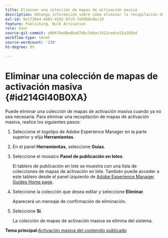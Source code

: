 ```yaml
---
title: Eliminar una colección de mapas de activación masiva
description: Obtenga información sobre cómo eliminar la recopilación de mapas de activación masiva en AEM Guides.
exl-id: 8e1f30e4-4b83-4282-97c9-7e6960c6ec19
feature: Publishing, Bulk Activation
role: User
source-git-commit: a00674a98e4ba87dbc5ddac3412cedca15a205bd
workflow-type: tm+mt
source-wordcount: '139'
ht-degree: 0%

---
```


# Eliminar una colección de mapas de activación masiva {#id214GI40B0XA}

Puede eliminar una colección de mapas de activación masiva cuando ya no sea necesaria. Para eliminar una recopilación de mapas de activación masiva, realice los siguientes pasos:

1. Seleccione el logotipo de Adobe Experience Manager en la parte superior y elija **Herramientas**.

1. En el panel **Herramientas**, seleccione **Guías**.

1. Seleccione el mosaico **Panel de publicación en lotes**.

   El tablero de publicación en lote se muestra con una lista de colecciones de mapas de activación en lote. También puede acceder a este tablero desde el panel izquierdo de [Adobe Experience Manager Guides Home page](intro-home-page.md).


1. Seleccione la colección que desea editar y seleccione **Eliminar**.

   Aparecerá un mensaje de confirmación de eliminación.

1. Seleccione **Sí**.

   La colección de mapas de activación masiva se elimina del sistema.


**Tema principal:**&#x200B;[&#x200B; Activación masiva del contenido publicado](conf-bulk-activation.md)

